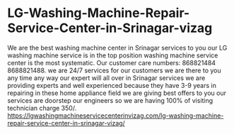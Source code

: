 # LG-Washing-Machine-Repair-Service-Center-in-Srinagar-vizag
 We are the best washing machine center in Srinagar services to you our LG washing machine service is in the top position washing machine service center is the most systematic. Our customer care numbers: 868821484 8688821488. we are 24/7 services for our customers we are there to you any time any way our expert will all over in Srinagar services we are providing experts and well experienced because they have 3-9 years in repairing in these home appliance field we are giving best offers to you our services are doorstep our engineers so we are having 100% of visiting technician charge 350/. https://lgwashingmachineservicecenterinvizag.com/lg-washing-machine-repair-service-center-in-srinagar-vizag/
